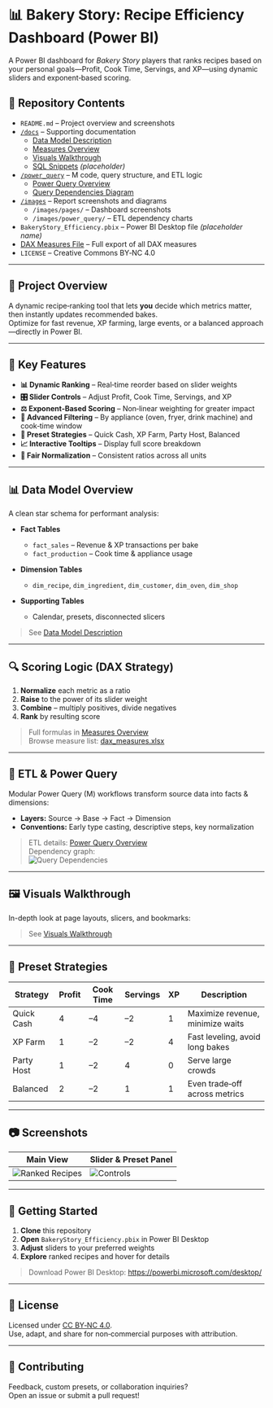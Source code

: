 # 📊 Bakery Story: Recipe Efficiency Dashboard (Power BI)

A Power BI dashboard for *Bakery Story* players that ranks recipes based on your personal goals—Profit, Cook Time, Servings, and XP—using dynamic sliders and exponent‑based scoring.



## 📁 Repository Contents

- `README.md` – Project overview and screenshots  
- [`/docs`](./docs/) – Supporting documentation  
  - [Data Model Description](./docs/data_model_description.md)  
  - [Measures Overview](./docs/measures_description.md)  
  - [Visuals Walkthrough](./docs/visuals_description.md)  
  - [SQL Snippets](./docs/sql.txt) *(placeholder)*  
- [`/power_query`](./power_query/) – M code, query structure, and ETL logic  
  - [Power Query Overview](./power_query/README.md)  
  - [Query Dependencies Diagram](./images/power_query/query_dependencies.png)  
- [`/images`](./images/) – Report screenshots and diagrams  
  - `/images/pages/` – Dashboard screenshots  
  - `/images/power_query/` – ETL dependency charts  
- `BakeryStory_Efficiency.pbix` – Power BI Desktop file *(placeholder name)*  
- [DAX Measures File](./docs/dax_measures.xlsx) – Full export of all DAX measures  
- `LICENSE` – Creative Commons BY‑NC 4.0


---

## 📝 Project Overview

A dynamic recipe‑ranking tool that lets **you** decide which metrics matter, then instantly updates recommended bakes.  
Optimize for fast revenue, XP farming, large events, or a balanced approach—directly in Power BI.

---

## 🚀 Key Features

- **📊 Dynamic Ranking** – Real‑time reorder based on slider weights  
- **🎛️ Slider Controls** – Adjust Profit, Cook Time, Servings, and XP  
- **⚖️ Exponent‑Based Scoring** – Non‑linear weighting for greater impact  
- **🔎 Advanced Filtering** – By appliance (oven, fryer, drink machine) and cook‑time window  
- **🔘 Preset Strategies** – Quick Cash, XP Farm, Party Host, Balanced  
- **📈 Interactive Tooltips** – Display full score breakdown  
- **🔢 Fair Normalization** – Consistent ratios across all units

---

## 📊 Data Model Overview

A clean star schema for performant analysis:

- **Fact Tables**  
  - `fact_sales` – Revenue & XP transactions per bake  
  - `fact_production` – Cook time & appliance usage  

- **Dimension Tables**  
  - `dim_recipe`, `dim_ingredient`, `dim_customer`, `dim_oven`, `dim_shop`  

- **Supporting Tables**  
  - Calendar, presets, disconnected slicers  

> See [Data Model Description](./docs/data_model_description.md)

---

## 🔍 Scoring Logic (DAX Strategy)

1. **Normalize** each metric as a ratio  
2. **Raise** to the power of its slider weight  
3. **Combine** – multiply positives, divide negatives  
4. **Rank** by resulting score  

> Full formulas in [Measures Overview](./docs/measures_description.md)  
> Browse measure list: [dax_measures.xlsx](./docs/dax_measures.xlsx)

---

## 🔄 ETL & Power Query

Modular Power Query (M) workflows transform source data into facts & dimensions:

- **Layers:** Source → Base → Fact → Dimension  
- **Conventions:** Early type casting, descriptive steps, key normalization  

> ETL details: [Power Query Overview](./power_query/README.md)  
> Dependency graph:  
> ![Query Dependencies](./images/power_query/query_dependencies.png)

---

## 🖼️ Visuals Walkthrough

In-depth look at page layouts, slicers, and bookmarks:

> See [Visuals Walkthrough](./docs/visuals_description.md)

---

## 🎯 Preset Strategies

| Strategy     | Profit | Cook Time | Servings | XP | Description                       |
|--------------|--------|-----------|----------|----|-----------------------------------|
| Quick Cash   | 4      | –4        | –2       | 1  | Maximize revenue, minimize waits  |
| XP Farm      | 1      | –2        | –2       | 4  | Fast leveling, avoid long bakes   |
| Party Host   | 1      | –2        | 4        | 0  | Serve large crowds                |
| Balanced     | 2      | –2        | 1        | 1  | Even trade‑off across metrics     |

---

## 📷 Screenshots

| Main View                                          | Slider & Preset Panel                          |
|----------------------------------------------------|-------------------------------------------------|
| ![Ranked Recipes](./images/pages/ranked_recipes.png)  | ![Controls](./images/pages/sliders_and_bookmarks.png) |

---

## 🚀 Getting Started

1. **Clone** this repository  
2. **Open** `BakeryStory_Efficiency.pbix` in Power BI Desktop  
3. **Adjust** sliders to your preferred weights  
4. **Explore** ranked recipes and hover for details  

> Download Power BI Desktop: https://powerbi.microsoft.com/desktop/

---

## 🔐 License

Licensed under [CC BY‑NC 4.0](./LICENSE).  
Use, adapt, and share for non‑commercial purposes with attribution.

---

## 📣 Contributing

Feedback, custom presets, or collaboration inquiries?  
Open an issue or submit a pull request!
